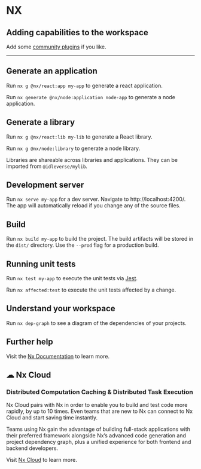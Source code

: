 # NX

## Adding capabilities to the workspace

Add some [community plugins](https://nx.dev/community) if you like.

---

## Generate an application

Run `nx g @nx/react:app my-app` to generate a react application.

Run `nx generate @nx/node:application node-app` to generate a node application.

## Generate a library

Run `nx g @nx/react:lib my-lib` to generate a React library.

Run `nx g @nx/node:library` to generate a node library.

Libraries are shareable across libraries and applications. They can be imported from `@idleverse/mylib`.

## Development server

Run `nx serve my-app` for a dev server. Navigate to http://localhost:4200/. The app will automatically reload if you change any of the source files.

## Build

Run `nx build my-app` to build the project. The build artifacts will be stored in the `dist/` directory. Use the `--prod` flag for a production build.

## Running unit tests

Run `nx test my-app` to execute the unit tests via [Jest](https://jestjs.io).

Run `nx affected:test` to execute the unit tests affected by a change.

## Understand your workspace

Run `nx dep-graph` to see a diagram of the dependencies of your projects.

## Further help

Visit the [Nx Documentation](https://nx.dev) to learn more.

## ☁ Nx Cloud

### Distributed Computation Caching & Distributed Task Execution

Nx Cloud pairs with Nx in order to enable you to build and test code more rapidly, by up to 10 times. Even teams that are new to Nx can connect to Nx Cloud and start saving time instantly.

Teams using Nx gain the advantage of building full-stack applications with their preferred framework alongside Nx’s advanced code generation and project dependency graph, plus a unified experience for both frontend and backend developers.

Visit [Nx Cloud](https://nx.app/) to learn more.

